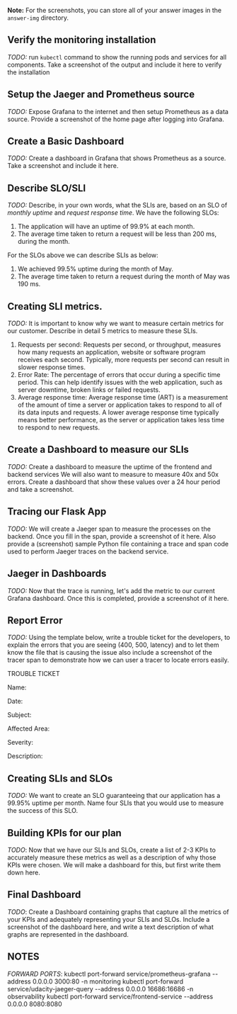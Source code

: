 **Note:** For the screenshots, you can store all of your answer images in the `answer-img` directory.

## Verify the monitoring installation

*TODO:* run `kubectl` command to show the running pods and services for all components. Take a screenshot of the output and include it here to verify the installation

## Setup the Jaeger and Prometheus source
*TODO:* Expose Grafana to the internet and then setup Prometheus as a data source. Provide a screenshot of the home page after logging into Grafana.

## Create a Basic Dashboard
*TODO:* Create a dashboard in Grafana that shows Prometheus as a source. Take a screenshot and include it here.

## Describe SLO/SLI
*TODO:* Describe, in your own words, what the SLIs are, based on an SLO of *monthly uptime* and *request response time*.
We have the following SLOs:
1. The application will have an uptime of 99.9% at each month.
2. The average time taken to return a request will be less than 200 ms, during the month.

For the SLOs above we can describe SLIs as below:
1. We achieved 99.5% uptime during the month of May.
2. The average time taken to return a request during the month of May was 190 ms.

## Creating SLI metrics.
*TODO:* It is important to know why we want to measure certain metrics for our customer. Describe in detail 5 metrics to measure these SLIs.
1. Requests per second: Requests per second, or throughput, measures how many requests an application, website or software program receives each second. Typically, more requests per second can result in slower response times.
2. Error Rate: The percentage of errors that occur during a specific time period. This can help identify issues with the web application, such as server downtime, broken links or failed requests.
3. Average response time: Average response time (ART) is a measurement of the amount of time a server or application takes to respond to all of its data inputs and requests. A lower average response time typically means better performance, as the server or application takes less time to respond to new requests.

## Create a Dashboard to measure our SLIs
*TODO:* Create a dashboard to measure the uptime of the frontend and backend services We will also want to measure to measure 40x and 50x errors. Create a dashboard that show these values over a 24 hour period and take a screenshot.

## Tracing our Flask App
*TODO:*  We will create a Jaeger span to measure the processes on the backend. Once you fill in the span, provide a screenshot of it here. Also provide a (screenshot) sample Python file containing a trace and span code used to perform Jaeger traces on the backend service.

## Jaeger in Dashboards
*TODO:* Now that the trace is running, let's add the metric to our current Grafana dashboard. Once this is completed, provide a screenshot of it here.

## Report Error
*TODO:* Using the template below, write a trouble ticket for the developers, to explain the errors that you are seeing (400, 500, latency) and to let them know the file that is causing the issue also include a screenshot of the tracer span to demonstrate how we can user a tracer to locate errors easily.

TROUBLE TICKET

Name:

Date:

Subject:

Affected Area:

Severity:

Description:


## Creating SLIs and SLOs
*TODO:* We want to create an SLO guaranteeing that our application has a 99.95% uptime per month. Name four SLIs that you would use to measure the success of this SLO.

## Building KPIs for our plan
*TODO*: Now that we have our SLIs and SLOs, create a list of 2-3 KPIs to accurately measure these metrics as well as a description of why those KPIs were chosen. We will make a dashboard for this, but first write them down here.

## Final Dashboard
*TODO*: Create a Dashboard containing graphs that capture all the metrics of your KPIs and adequately representing your SLIs and SLOs. Include a screenshot of the dashboard here, and write a text description of what graphs are represented in the dashboard.  

## NOTES
*FORWARD PORTS*: 
kubectl port-forward service/prometheus-grafana --address 0.0.0.0 3000:80 -n monitoring
kubectl port-forward service/udacity-jaeger-query --address 0.0.0.0 16686:16686 -n observability
kubectl port-forward service/frontend-service --address 0.0.0.0 8080:8080